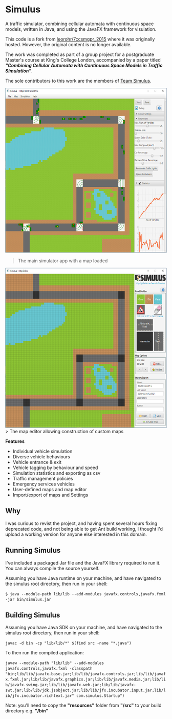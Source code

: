 # Simulus

A traffic simulator, combining cellular automata with continuous
space models, written in Java, and using the JavaFX framework for visulation.

This code is a fork from [leorohr/7ccsmgpr_2015](https://github.com/leorohr/7ccsmgpr_2015) where it was originally hosted. However, the original content is no longer available.

The work was completed as part of a group project for a postgraduate Master's course at King's College London, accompanied by a paper titled ***"Combining Cellular Automata with Continuous Space Models in Traffic Simulation"***.

The sole contributors to this work are the members of [Team Simulus](https://github.com/leorohr/7ccsmgpr_2015/blob/master/team_simulus/members.txt).

<img src="images/simulus_01.png" width="600" height="513"/>

> The main simulator app with a map loaded

<img src="images/simulus_02.png" width="600" height="498"/>
> The map editor allowing construction of custom maps

**Features**
- Individual vehicle simulation
- Diverse vehicle behaviours
- Vehicle entrance & exit
- Vehicle tagging by behaviour and speed
- Simulation statistics and exporting as csv
- Traffic management policies
- Emergency services vehicles
- User-defined maps and map editor
- Import/export of maps and Settings

## Why

I was curious to revist the project, and having spent several hours fixing deprecated code, and not being able to get Ant build working, I thought I'd upload a working version for anyone else interested in this domain.

## Running Simulus
I've included a packaged Jar file and the JavaFX library required to run it. You can always compile the source yourself.

Assuming you have Java runtime on your machine, and have navigated to the simulus root directory, then run in your shell:

`$ java --module-path lib/lib --add-modules javafx.controls,javafx.fxml -jar bin/simulus.jar`

## Building Simulus

Assuming you have Java SDK on your machine, and have navigated to the simulus root directory, then run in your shell:

`javac -d bin -cp "lib/lib/*" $(find src -name "*.java")`

To then run the compiled application:

`javaw --module-path "lib/lib" --add-modules javafx.controls,javafx.fxml -classpath "bin;lib/lib/javafx.base.jar;lib/lib/javafx.controls.jar;lib/lib/javafx.fxml.jar;lib/lib/javafx.graphics.jar;lib/lib/javafx.media.jar;lib/lib/javafx.swing.jar;lib/lib/javafx.web.jar;lib/lib/javafx-swt.jar;lib/lib/jdk.jsobject.jar;lib/lib/jfx.incubator.input.jar;lib/lib/jfx.incubator.richtext.jar" com.simulus.Startup")`

Note: you'll need to copy the **"resources"** folder from **"/src"** to your build directory e.g. **"/bin"**